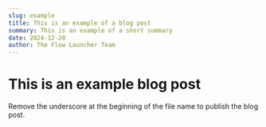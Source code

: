 ```yaml
---
slug: example
title: This is an example of a blog post
summary: This is an example of a short summary
date: 2024-12-20
author: The Flow Launcher Team
---
```

# This is an example blog post

Remove the underscore at the beginning of the file name to publish the blog post.
